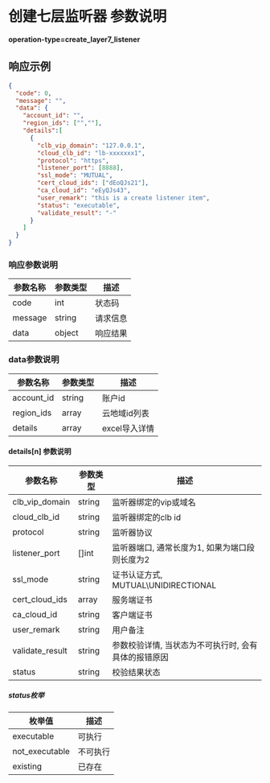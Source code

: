# 创建七层监听器 参数说明

**operation-type=create_layer7_listener**

## 响应示例

```json
{
  "code": 0,
  "message": "",
  "data": {
    "account_id": "",
    "region_ids": ["",""],
    "details":[
      {
        "clb_vip_domain": "127.0.0.1",
        "cloud_clb_id": "lb-xxxxxxx1",
        "protocol": "https",
        "listener_port": [8888],
        "ssl_mode": "MUTUAL",
        "cert_cloud_ids": ["dEoQJs21"],
        "ca_cloud_id": "eEyQJs43",
        "user_remark": "this is a create listener item",
        "status": "executable",
        "validate_result": "-"
      }
    ]
  }
}
```

### 响应参数说明

| 参数名称    | 参数类型   | 描述   |
|---------|--------|------|
| code    | int    | 状态码  |
| message | string | 请求信息 |
| data    | object | 响应结果 |


### data参数说明

| 参数名称       | 参数类型   | 描述        |
|------------|--------|-----------|
| account_id | string | 账户id      |
| region_ids | array  | 云地域id列表   |
| details    | array  | excel导入详情 |


#### details[n] 参数说明

| 参数名称            | 参数类型   | 描述                            |
|-----------------|--------|-------------------------------|
| clb_vip_domain  | string | 监听器绑定的vip或域名                  |
| cloud_clb_id    | string | 监听器绑定的clb id                  |
| protocol        | string | 监听器协议                         |
| listener_port   | []int  | 监听器端口, 通常长度为1, 如果为端口段则长度为2    |
| ssl_mode        | string | 证书认证方式, MUTUAL\UNIDIRECTIONAL |
| cert_cloud_ids  | array  | 服务端证书                         |
| ca_cloud_id     | string | 客户端证书                         |
| user_remark     | string | 用户备注                          |
| validate_result | string | 参数校验详情, 当状态为不可执行时, 会有具体的报错原因  |
| status          | string | 校验结果状态                        |

##### status枚举

| 枚举值            | 描述   |
|----------------|------|
| executable     | 可执行  |
| not_executable | 不可执行 |
| existing       | 已存在  |


